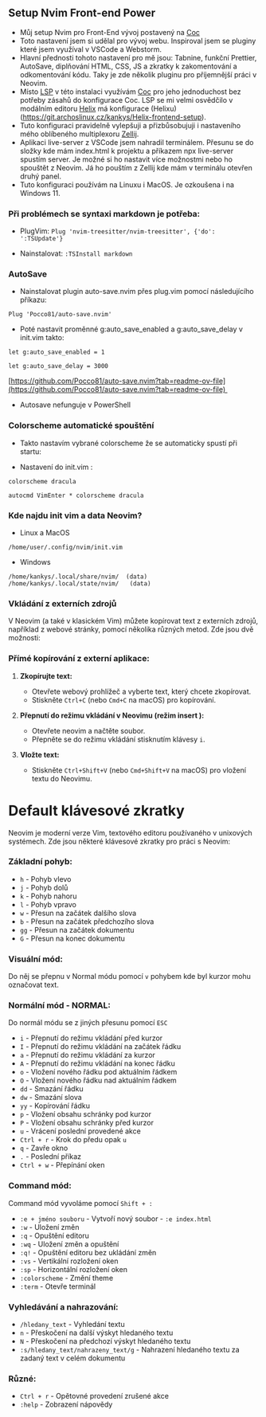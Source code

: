 ## Setup Nvim Front-end Power
* Můj setup Nvim pro Front-End vývoj postavený na  [Coc](https://github.com/neoclide/coc.nvim)
* Toto nastavení jsem si udělal pro vývoj webu. Inspiroval jsem se pluginy které jsem využíval v VSCode a Webstorm.
* Hlavní přednosti tohoto nastavení pro mě jsou: Tabnine, funkční Prettier, AutoSave, diplňování HTML, CSS, JS a zkratky k zakomentování a odkomentování kódu. Taky je zde několik pluginu pro příjemnější práci v Neovim.
* Místo [LSP](https://github.com/neovim/nvim-lspconfig) v této instalaci využívám [Coc](https://github.com/neoclide/coc.nvim) pro jeho jednoduchost bez potřeby zásahů do konfigurace Coc. LSP se mi velmi osvědčilo v modálním editoru [Helix](https://helix-editor.com/) má konfigurace (Helixu)(https://git.archoslinux.cz/kankys/Helix-frontend-setup).
* Tuto konfiguraci pravidelně vylepšuji a přizbůsobujuji i nastaveního mého oblíbeného multiplexoru [Zellij](https://git.archoslinux.cz/kankys/zellij-mySetup).
* Aplikaci live-server z VSCode jsem nahradil terminálem. Přesunu se do složky kde mám index.html k projektu a příkazem npx live-server spustím server. Je možné si ho nastavit více možnostmi nebo ho spouštět z Neovim. Já ho pouštím z Zellij kde mám v terminálu otevřen druhý panel.
* Tuto konfiguraci používám na Linuxu i MacOS. Je ozkoušena i na Windows 11.

### Při problémech se syntaxi markdown je potřeba:
* PlugVim:
`Plug 'nvim-treesitter/nvim-treesitter', {'do': ':TSUpdate'}`

* Nainstalovat:
`:TSInstall markdown`

### AutoSave
* Nainstalovat plugin auto-save.nvim přes plug.vim pomocí následujícího příkazu: 

```
Plug 'Pocco81/auto-save.nvim' 
```

* Poté nastavit proměnné g:auto_save_enabled a g:auto_save_delay v init.vim takto: 

```
let g:auto_save_enabled = 1 

let g:auto_save_delay = 3000 
```

[https://github.com/Pocco81/auto-save.nvim?tab=readme-ov-file](https://github.com/Pocco81/auto-save.nvim?tab=readme-ov-file) 

* Autosave nefunguje v PowerShell

### Colorscheme automatické spouštění
* Takto nastavím vybrané colorscheme že se automaticky spustí při startu: 

* Nastavení do init.vim :


```
colorscheme dracula 

autocmd VimEnter * colorscheme dracula
```

### Kde najdu init vim a data Neovim?

* Linux a MacOS

```
/home/user/.config/nvim/init.vim
```
* Windows
```
/home/kankys/.local/share/nvim/  (data)
/home/kankys/.local/state/nvim/   (data)
```

### Vkládání z externích zdrojů

V Neovim (a také v klasickém Vim) můžete kopírovat text z externích zdrojů, například z webové stránky, pomocí několika různých metod. Zde jsou dvě možnosti:

### **Přímé kopírování z externí aplikace:**

1. **Zkopírujte text:**
    
    - Otevřete webový prohlížeč a vyberte text, který chcete zkopírovat.
    - Stiskněte `Ctrl+C` (nebo `Cmd+C` na macOS) pro kopírování.
2. **Přepnutí do režimu vkládání v Neovimu (režim insert ):**
    
    - Otevřete neovim a načtěte soubor.
    - Přepněte se do režimu vkládání stisknutím klávesy `i`.
3. **Vložte text:**
    
    - Stiskněte `Ctrl+Shift+V` (nebo `Cmd+Shift+V` na macOS) pro vložení textu do Neovimu.


# Default klávesové zkratky

Neovim je moderní verze Vim, textového editoru používaného v unixových systémech. Zde jsou některé klávesové zkratky pro práci s Neovim:



### Základní pohyb:

- `h` - Pohyb vlevo
- `j` - Pohyb dolů
- `k` - Pohyb nahoru
- `l` - Pohyb vpravo
- `w` - Přesun na začátek dalšího slova
- `b` - Přesun na začátek předchozího slova
- `gg` - Přesun na začátek dokumentu
- `G` - Přesun na konec dokumentu



### Visuální mód:
Do něj se přepnu v Normal módu pomocí `v` pohybem kde byl kurzor mohu označovat text.


### Normální mód - NORMAL:
Do normál módu se z jiných přesunu pomocí `ESC`
- `i` - Přepnutí do režimu vkládání před kurzor
- `I` - Přepnutí do režimu vkládání na začátek řádku
- `a` - Přepnutí do režimu vkládání za kurzor
- `A` - Přepnutí do režimu vkládání na konec řádku
- `o` - Vložení nového řádku pod aktuálním řádkem
- `O` - Vložení nového řádku nad aktuálním řádkem
- `dd` - Smazání řádku
- `dw` - Smazání slova
- `yy` - Kopírování řádku
- `p` - Vložení obsahu schránky pod kurzor
- `P` - Vložení obsahu schránky před kurzor
- `u` - Vrácení poslední provedené akce
- `Ctrl + r` - Krok do předu opak `u`
- `q` - Zavře okno
- `.` - Poslední příkaz
-  `Ctrl + w` - Přepínání oken


### Command mód:
Command mód vyvoláme pomocí `Shift + :` 
- `:e + jméno souboru` - Vytvoří nový soubor - `:e index.html`
- `:w` - Uložení změn
- `:q` - Opuštění editoru
- `:wq` - Uložení změn a opuštění
- `:q!` - Opuštění editoru bez ukládání změn
-  `:vs` - Vertikální rozložení oken
-  `:sp` - Horizontální rozložení oken
- `:colorscheme` - Změní theme
- `:term` - Otevře terminál




### Vyhledávání a nahrazování:

- `/hledany_text` - Vyhledání textu
- `n` - Přeskočení na další výskyt hledaného textu
- `N` - Přeskočení na předchozí výskyt hledaného textu
- `:s/hledany_text/nahrazeny_text/g` - Nahrazení hledaného textu za zadaný text v celém dokumentu


### Různé:


- `Ctrl + r` - Opětovné provedení zrušené akce
- `:help` - Zobrazení nápovědy
